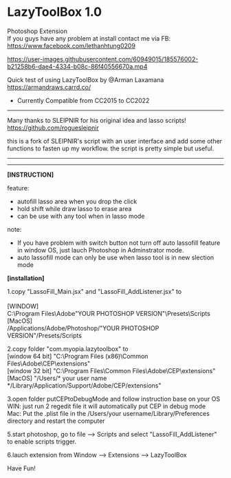 # LazyToolBox 1.0
Photoshop Extension<br />
If you guys have any problem at install contact me via FB: 
https://www.facebook.com/lethanhtung0209


https://user-images.githubusercontent.com/60949015/185576002-b21258b6-dae4-4334-b08c-86f40556670a.mp4


Quick test of using LazyToolBox by @Arman Laxamana
https://armandraws.carrd.co/

* Currently Compatible from CC2015 to CC2022
----------------------------------------------------------------------------------------------------
Many thanks to SLEIPNIR for his original idea and lasso scripts!<br />
https://github.com/roguesleipnir

this is a fork of SLEIPNIR's script with an user interface and add some other functions to fasten up my workflow.
the script is pretty simple but useful.

------------


----------------------------------------------------------------------------------------

<b>[INSTRUCTION]</b>
<br>

  feature:
- autofill lasso area when you drop the click
- hold shift while draw lasso to erase area
- can be use with any tool when in lasso mode

note: 
- If you have problem with switch button not turn off auto lassofill feature in window OS, just lauch Photoshop in Adminstrator mode.
- auto lassofill mode can only be use when lasso tool is in new slection mode

<b>[installation]</b>

1.copy "LassoFill_Main.jsx" and "LassoFill_AddListener.jsx" to  
<br>
[WINDOW]<br>
C:\Program Files\Adobe\"YOUR PHOTOSHOP VERSION"\Presets\Scripts
<br>
[MacOS]<br>
/Applications/Adobe/Photoshop/"YOUR PHOTOSHOP VERSION"/Presets/Scripts  

2.copy folder "com.myopia.lazytoolbox" to 
<br>
[window 64 bit]
"C:\Program Files (x86)\Common Files\Adobe\CEP\extensions"
<br>
[window 32 bit]
"C:\Program Files\Common Files\Adobe\CEP\extensions"
<br>
[MacOS]
"/Users/* your user name */Library/Application/Support/Adobe/CEP/extensions"

3.open folder putCEPtoDebugMode and follow instruction base on your OS
<br>
WIN:
just run 2 regedit file it will automatically put CEP in debug mode
<br>
Mac:
Put the .plist file in the /Users/your username/Library/Preferences directory and restart the computer

5.start photoshop, go to file --> Scripts and select "LassoFill_AddListener" to enable scripts trigger.

6.lauch extension from Window --> Extensions --> LazyToolBox



Have Fun!


